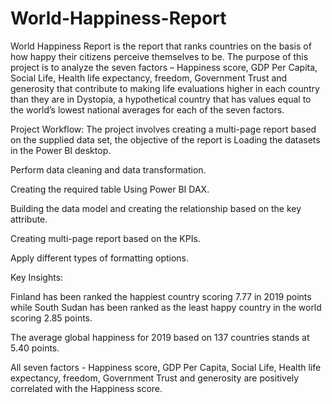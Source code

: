 # World-Happiness-Report
World Happiness Report is the report that ranks countries on the basis of how happy their citizens perceive themselves to be.
The purpose of this project is to analyze the seven factors – Happiness score, GDP Per Capita, Social Life, Health life expectancy, freedom, Government Trust and generosity that contribute to making life evaluations higher in each country than they are in Dystopia, a hypothetical country that has values equal to the world’s lowest national averages for each of the seven factors. 

Project Workflow:
 The project involves creating a multi-page report based on the supplied data set, the objective of the report is Loading the datasets in the Power BI desktop.
 
 Perform data cleaning and data transformation.
 
 Creating the required table Using Power BI DAX.

 
 Building the data model and creating the relationship based on the key attribute.
 
 Creating multi-page report based on the KPIs.
 
 Apply different types of formatting options. 

Key Insights:

 Finland has been ranked the happiest country scoring 7.77 in 2019 points while South Sudan has been ranked as the least happy country in the world scoring 2.85 points.
 
 The average global happiness for 2019 based on 137 countries stands at 5.40 points.
 
 All seven factors - Happiness score, GDP Per Capita, Social Life, Health life expectancy, freedom, Government Trust and generosity are positively correlated with the Happiness score.
 
